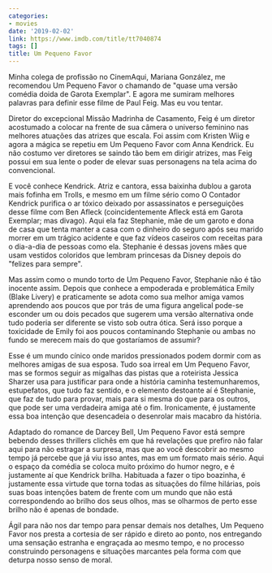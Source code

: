 ```yaml
---
categories:
- movies
date: '2019-02-02'
link: https://www.imdb.com/title/tt7040874
tags: []
title: Um Pequeno Favor
---
```


Minha colega de profissão no CinemAqui, Mariana González, me recomendou Um Pequeno Favor o chamando de "quase uma versão comédia doida de Garota Exemplar". E agora me sumiram melhores palavras para definir esse filme de Paul Feig. Mas eu vou tentar.

Diretor do excepcional Missão Madrinha de Casamento, Feig é um diretor acostumado a colocar na frente de sua câmera o universo feminino nas melhores atuações das atrizes que escala. Foi assim com Kristen Wiig e agora a mágica se repetiu em Um Pequeno Favor com Anna Kendrick. Eu não costumo ver diretores se saindo tão bem em dirigir atrizes, mas Feig possui em sua lente o poder de elevar suas personagens na tela acima do convencional.

E você conhece Kendrick. Atriz e cantora, essa baixinha dublou a garota mais fofinha em Trolls, e mesmo em um filme sério como O Contador Kendrick purifica o ar tóxico deixado por assassinatos e perseguições desse filme com Ben Afleck (coincidentemente Afleck está em Garota Exemplar; mas divago). Aqui ela faz Stephanie, mãe de um garoto e dona de casa que tenta manter a casa com o dinheiro do seguro após seu marido morrer em um trágico acidente e que faz vídeos caseiros com receitas para o dia-a-dia de pessoas como ela. Stephanie é dessas jovens mães que usam vestidos coloridos que lembram princesas da Disney depois do "felizes para sempre".

Mas assim como o mundo torto de Um Pequeno Favor, Stephanie não é tão inocente assim. Depois que conhece a empoderada e problemática Emily (Blake Livery) e praticamente se adota como sua melhor amiga vamos aprendendo aos poucos que por trás de uma figura angelical pode-se esconder um ou dois pecados que sugerem uma versão alternativa onde tudo poderia ser diferente se visto sob outra ótica. Será isso porque a toxicidade de Emily foi aos poucos contaminando Stephanie ou ambas no fundo se merecem mais do que gostaríamos de assumir?

Esse é um mundo cínico onde maridos pressionados podem dormir com as melhores amigas de sua esposa. Tudo soa irreal em Um Pequeno Favor, mas se formos seguir as migalhas das pistas que a roteirista Jessica Sharzer usa para justificar para onde a história caminha testemunharemos, estupefatos, que tudo faz sentido, e o elemento destoante aí é Stephanie, que faz de tudo para provar, mais para si mesma do que para os outros, que pode ser uma verdadeira amiga até o fim. Ironicamente, é justamente essa boa intenção que desencadeia o desenrolar mais macabro da história.

Adaptado do romance de Darcey Bell, Um Pequeno Favor está sempre bebendo desses thrillers clichês em que há revelações que prefiro não falar aqui para não estragar a surpresa, mas que ao você descobrir ao mesmo tempo já percebe que já viu isso antes, mas em um formato mais sério. Aqui o espaço da comédia se coloca muito próximo do humor negro, e é justamente aí que Kendrick brilha. Habituada a fazer o tipo boazinha, é justamente essa virtude que torna todas as situações do filme hilárias, pois suas boas intenções batem de frente com um mundo que não está correspondendo ao brilho dos seus olhos, mas se olharmos de perto esse brilho não é apenas de bondade.

Ágil para não nos dar tempo para pensar demais nos detalhes, Um Pequeno Favor nos presta a cortesia de ser rápido e direto ao ponto, nos entregando uma sensação estranha e engraçada ao mesmo tempo, e no processo construindo personagens e situações marcantes pela forma com que deturpa nosso senso de moral.